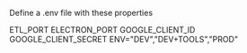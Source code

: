 Define a .env file with these properties

ETL_PORT
ELECTRON_PORT
GOOGLE_CLIENT_ID
GOOGLE_CLIENT_SECRET
ENV="DEV","DEV+TOOLS","PROD"
